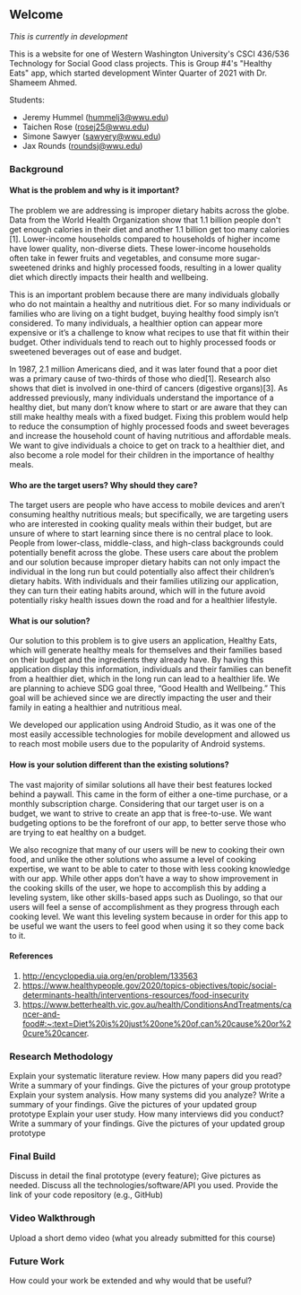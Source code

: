 ## Welcome

*This is currently in development*

This is a website for one of Western Washington University's CSCI 436/536 Technology for Social Good class projects.
This is Group #4's "Healthy Eats" app, which started development Winter Quarter of 2021 with Dr. Shameem Ahmed.

Students:
- Jeremy Hummel (hummelj3@wwu.edu)
- Taichen Rose (rosej25@wwu.edu)
- Simone Sawyer (sawyery@wwu.edu)
- Jax Rounds (roundsj@wwu.edu)





### Background

#### What is the problem and why is it important? 

The problem we are addressing is improper dietary habits across the globe. Data from the World Health Organization show that 1.1 billion people don't get enough calories in their diet and another 1.1 billion get too many calories [1]. Lower-income households compared to households of higher income have lower quality, non-diverse diets. These lower-income households often take in fewer fruits and vegetables, and consume more sugar-sweetened drinks and highly processed foods, resulting in a lower quality diet which directly impacts their health and wellbeing.  

This is an important problem because there are many individuals globally who do not maintain a healthy and nutritious diet. For so many individuals or families who are living on a tight budget, buying healthy food simply isn’t considered. To many individuals, a healthier option can appear more expensive or it’s a challenge to know what recipes to use that fit within their budget. Other individuals tend to reach out to highly processed foods or sweetened beverages out of ease and budget.  

In 1987, 2.1 million Americans died, and it was later found that a poor diet was a primary cause of two-thirds of those who died[1]. Research also shows that diet is involved in one-third of cancers (digestive organs)[3]. As addressed previously, many individuals understand the importance of a healthy diet, but many don’t know where to start or are aware that they can still make healthy meals with a fixed budget. Fixing this problem would help to reduce the consumption of highly processed foods and sweet beverages and increase the household count of having nutritious and affordable meals. We want to give individuals a choice to get on track to a healthier diet, and also become a role model for their children in the importance of healthy meals.  


#### Who are the target users? Why should they care? 

The target users are people who have access to mobile devices and aren’t consuming healthy nutritious meals; but specifically, we are targeting users who are interested in cooking quality meals within their budget, but are unsure of where to start learning since there is no central place to look. People from lower-class, middle-class, and high-class backgrounds could potentially benefit across the globe. These users care about the problem and our solution because improper dietary habits can not only impact the individual in the long run but could potentially also affect their children’s dietary habits. With individuals and their families utilizing our application, they can turn their eating habits around, which will in the future avoid potentially risky health issues down the road and for a healthier lifestyle.

#### What is our solution? 

Our solution to this problem is to give users an application, Healthy Eats, which will generate healthy meals for themselves and their families based on their budget and the ingredients they already have. By having this application display this information, individuals and their families can benefit from a healthier diet, which in the long run can lead to a healthier life. We are planning to achieve SDG goal three, “Good Health and Wellbeing.” This goal will be achieved since we are directly impacting the user and their family in eating a healthier and nutritious meal. 

We developed our application using Android Studio, as it was one of the most easily accessible technologies for mobile development and allowed us to reach most mobile users due to the popularity of Android systems.

#### How is your solution different than the existing solutions?

The vast majority of similar solutions all have their best features locked behind a paywall. This came in the form of either a one-time purchase, or a monthly subscription charge. Considering that our target user is on a budget, we want to strive to create an app that is free-to-use. We want budgeting options to be the forefront of our app, to better serve those who are trying to eat healthy on a budget. 

We also recognize that many of our users will be new to cooking their own food, and unlike the other solutions who assume a level of cooking expertise, we want to be able to cater to those with less cooking knowledge with our app. While other apps don’t have a way to show improvement in the cooking skills of the user, we hope to accomplish this by adding a leveling system, like other skills-based apps such as Duolingo, so that our users will feel a sense of accomplishment as they progress through each cooking level. We want this leveling system because in order for this app to be useful we want the users to feel good when using it so they come back to it. 


#### References
1. http://encyclopedia.uia.org/en/problem/133563
2. https://www.healthypeople.gov/2020/topics-objectives/topic/social-determinants-health/interventions-resources/food-insecurity 
3. https://www.betterhealth.vic.gov.au/health/ConditionsAndTreatments/cancer-and-food#:~:text=Diet%20is%20just%20one%20of,can%20cause%20or%20cure%20cancer.


### Research Methodology

Explain your systematic literature review. How many papers did you read? Write a summary of your findings. Give the pictures of your group prototype
Explain your system analysis. How many systems did you analyze? Write a summary of your findings. Give the pictures of your updated group prototype
Explain your user study. How many interviews did you conduct? Write a summary of your findings. Give the pictures of your updated group prototype

### Final Build

Discuss in detail the final prototype (every feature); Give pictures as needed.
Discuss all the technologies/software/API you used.
Provide the link of your code repository (e.g., GitHub)

### Video Walkthrough
Upload a short demo video (what you already submitted for this course)

### Future Work
How could your work be extended and why would that be useful?

